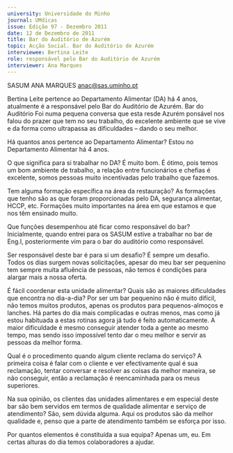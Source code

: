 ```yaml
---
university: Universidade do Minho
journal: UMdicas
issue: Edição 97 - Dezembro 2011
date: 12 de Dezembro de 2011
title: Bar do Auditório de Azurém
topic: Acção Social. Bar do Auditório de Azurém
interviewee: Bertina Leite
role: responsável pelo Bar do Auditório de Azurém
interviewer: Ana Marques
---
```




SASUM
ANA MARQUES
anac@sas.uminho.pt 


Bertina Leite pertence ao Departamento Alimentar (DA) há 4 anos, atualmente é a responsável pelo Bar do Auditório de Azurém.
Bar do Auditório Foi numa pequena conversa que esta resde Azurém ponsável nos falou do prazer que tem no seu
trabalho, do excelente ambiente que se vive e
da forma como ultrapassa as dificuldades –
dando o seu melhor.


Há quantos anos pertence ao Departamento Alimentar?
Estou no Departamento Alimentar há 4 anos.


O que significa para si trabalhar no DA?
É muito bom. É ótimo, pois temos um bom
ambiente de trabalho, a relação entre funcionários e chefias é excelente, somos pessoas
muito incentivadas pelo trabalho que fazemos.


Tem alguma formação específica na
área da restauração?
As formações que tenho são as que foram
proporcionadas pelo DA, segurança alimentar, HCCP, etc. Formações muito importantes
 na área em que estamos e que nos têm ensinado muito.


Que funções desempenhou até ficar
como responsável do bar?
Inicialmente, quando entrei para os SASUM estive a trabalhar no bar de Eng.I, posteriormente
vim para o bar do auditório como responsável.


Ser responsável deste bar é para si um
desafio?
É sempre um desafio. Todos os dias surgem
novas solicitações, apesar do meu bar ser
pequenino tem sempre muita afluência de
pessoas, não temos é condições para alargar
mais a nossa oferta.


É fácil coordenar esta unidade alimentar? Quais são as maiores dificuldades
que encontra no dia-a-dia?
Por ser um bar pequenino não é muito difícil,
não temos muitos produtos, apenas os produtos para pequenos-almoços e lanches. Há partes do dia mais complicadas e outras menos,
mas como já estou habituada a estas rotinas
agora já tudo é feito automaticamente. A maior
dificuldade é mesmo conseguir atender toda a
gente ao mesmo tempo, mas sendo isso impossível tento dar o meu melhor e servir as
pessoas da melhor forma.


Qual é o procedimento quando algum
cliente reclama do serviço?
A primeira coisa é falar com o cliente e ver
efectivamente qual é sua reclamação, tentar
conversar e resolver as coisas da melhor maneira, se não conseguir, então a reclamação
é reencaminhada para os meus superiores.


Na sua opinião, os clientes das unidades alimentares e em especial deste
bar são bem servidos em termos de
qualidade alimentar e serviço de atendimento?
São, sem dúvida alguma.
Aqui os produtos são da melhor qualidade e,
penso que a parte de atendimento também se
esforça por isso.


Por quantos elementos é constituída a
sua equipa?
Apenas um, eu. Em certas alturas do dia temos colaboradores a ajudar.